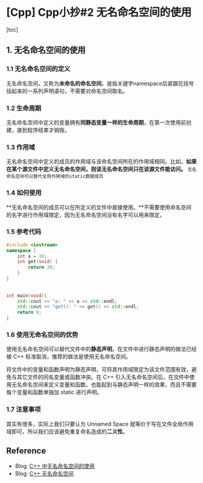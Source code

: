 # [Cpp] Cpp小抄#2 无名命名空间的使用

[toc]

## 1. 无名命名空间的使用

### **1.1 无名命名空间的定义**

无名命名空间，又称为**未命名的命名空间**。是指关键字namespace后紧跟花括号括起来的一系列声明语句，不需要对命名空间取名。

### **1.2 生命周期**

无名命名空间中定义的变量拥有**同静态变量一样的生命周期**，在第一次使用前创建，直到程序结束才销毁。

### **1.3 作用域**

无名命名空间中定义的成员的作用域与该命名空间所在的作用域相同。比如，**如果在某个源文件中定义无名命名空间，则该无名命名空间只在该源文件能访问。** `无名命名空间可以替代全局作用域的static数据成员`

### **1.4 如何使用**

**无名命名空间的成员可以在所定义的文件中直接使用。**不需要使用命名空间的名字进行作用域限定，因为无名命名空间没有名字可以用来限定。

### **1.5 参考代码**

```cpp
#include <iostream>
namespace {
    int a = 10;
    int get(void) {
        return 20;
    }
}
 
 
int main(void){
    std::cout << "a: " << a << std::endl;
    std::cout << "get(): " << get() << std::endl;
    return 0;
}
```

### **1.6 使用无命名空间的优势**

使用无名命名空间可以替代文件中的**静态声明**。在文件中进行静态声明的做法已经被 C++ 标准取消，推荐的做法是使用无名命名空间。

将文件中的变量和函数声明为静态声明，可将其作用域限定为该文件范围有效，避免与其它文件的同名变量或函数冲突。在 C++ 引入无名命名空间后，在文件中使用无名命名空间来定义变量和函数，也能起到与静态声明一样的效果，而且不需要每个变量和函数单独加 static 进行声明。

### **1.7 注意事项**

其实有很多，实际上我们只要认为 Unnamed Space 就等价于写在文件全局作用域即可，所以我们应该避免重复命名造成的**二义性**。

## Reference

- Blog: [C++ 中无名命名空间的使用](https://www.cnblogs.com/zhaobinyouth/p/9476670.html)
- Blog: [C++ 无名命名空间](https://blog.csdn.net/bulebin/article/details/122764594)